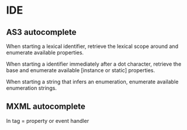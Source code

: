 # IDE

## AS3 autocomplete

When starting a lexical identifier, retrieve the lexical scope around and enumerate available properties.

When starting a identifier immediately after a dot character, retrieve the base and enumerate available [instance or static] properties.

When starting a string that infers an enumeration, enumerate available enumeration strings.

## MXML autocomplete

In tag = property or event handler